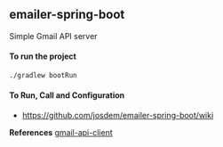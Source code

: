 emailer-spring-boot
----------------------------------------------
Simple Gmail API server

#### To run the project

```bash
./gradlew bootRun
```

#### To Run, Call and Configuration

* https://github.com/josdem/emailer-spring-boot/wiki

**References**
[gmail-api-client](https://github.com/josdem/gmail-api-client)


